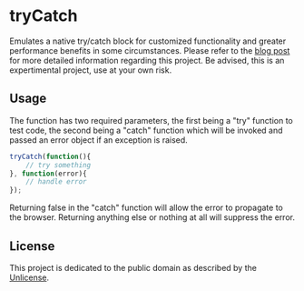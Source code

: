 # tryCatch

Emulates a native try/catch block for customized functionality and greater performance benefits in some circumstances. Please refer to the [blog post](http://www.ryanmorr.com/reinventing-the-try-catch-block) for more detailed information regarding this project. Be advised, this is an expertimental project, use at your own risk.

## Usage

The function has two required parameters, the first being a "try" function to test code, the second being a "catch" function which will be invoked and passed an error object if an exception is raised.

```javascript
tryCatch(function(){
	// try something   
}, function(error){
	// handle error
});
```
	
Returning false in the "catch" function will allow the error to propagate to the browser. Returning anything else or nothing at all will suppress the error.

## License

This project is dedicated to the public domain as described by the [Unlicense](http://unlicense.org/).

